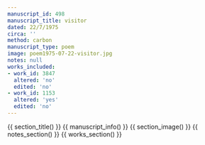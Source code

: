 ```yaml
---
manuscript_id: 498
manuscript_title: visitor
dated: 22/7/1975
circa: ''
method: carbon
manuscript_type: poem
image: poem1975-07-22-visitor.jpg
notes: null
works_included:
- work_id: 3847
  altered: 'no'
  edited: 'no'
- work_id: 1153
  altered: 'yes'
  edited: 'no'
---
```


{{ section_title() }}
{{ manuscript_info() }}
{{ section_image() }}
{{ notes_section() }}
{{ works_section() }}
